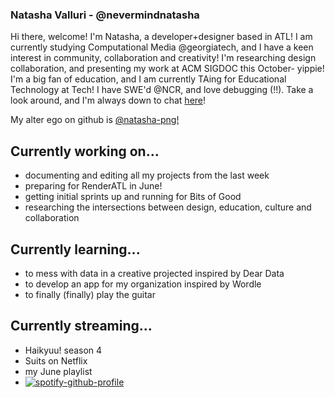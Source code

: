 ### Natasha Valluri - @nevermindnatasha 

<!--
[![Linkedin Badge](https://img.shields.io/badge/-[linkedin]-blue?style=flat&logo=Linkedin&logoColor=white&link=[linkedin-link])](https://www.linkedin.com/in/[linkedin]/)
[![Medium Badge](https://img.shields.io/badge/-@[medium]-000000?style=flat&labelColor=000000&logo=Medium&link=https://medium.com/@[medium])](https://medium.com/@[medium])
[![Website Badge](https://img.shields.io/badge/-[website]-47CCCC?style=flat&logo=Google-Chrome&logoColor=white&link=[website-link])](https://[website])
[![Twitter Badge](https://img.shields.io/badge/-@[twitter]-1ca0f1?style=flat&labelColor=1ca0f1&logo=twitter&logoColor=white&link=https://twitter.com/_[twitter])](https://twitter.com/_[twitter])
[![Instagram Badge](https://img.shields.io/badge/-@[instagram]-purple?style=flat&logo=instagram&logoColor=white&link=https://instagram.com/_[instagram]/)](https://instagram.com/_[instagram])
[![Gmail Badge](https://img.shields.io/badge/-[email]-c14438?style=flat&logo=Gmail&logoColor=white&link=mailto:[email])](mailto:[email]) -->

Hi there, welcome! I'm Natasha, a developer+designer based in ATL! I am currently studying Computational Media @georgiatech, and I have a keen interest in community, collaboration and creativity! I'm researching design collaboration, and presenting my work at ACM SIGDOC this October- yippie! I'm a big fan of education, and I am currently TAing for Educational Technology at Tech! I have SWE'd @NCR, and love debugging (!!). Take a look around, and I'm always down to chat [here](https://www.linkedin.com/in/natashavalluri/)!

My alter ego on github is [@natasha-png!](https://www.github.com/natasha-png)

## Currently working on...
- documenting and editing all my projects from the last week
- preparing for RenderATL in June!
- getting initial sprints up and running for Bits of Good
- researching the intersections between design, education, culture and collaboration
  

## Currently learning...
- to mess with data in a creative projected inspired by Dear Data
- to develop an app for my organization inspired by Wordle
- to finally (finally) play the guitar

## Currently streaming...
- Haikyuu! season 4
- Suits on Netflix
- my June playlist
- [![spotify-github-profile](https://spotify-github-profile.vercel.app/api/view?uid=ku74er9acsmv7o3ad13502jq6&cover_image=true&theme=default&show_offline=false&background_color=121212&interchange=false)](https://github.com/kittinan/spotify-github-profile)
<!--
**natasha-png/natasha-png** is a ✨ _special_ ✨ repository because its `README.md` (this file) appears on your GitHub profile.

Here are some ideas to get you started:

- 🔭 I’m currently working on ...
- 🌱 I’m currently learning ...
- 👯 I’m looking to collaborate on ...
- 🤔 I’m looking for help with ...
- 💬 Ask me about ...
- 📫 How to reach me: ...
- 😄 Pronouns: ...
- ⚡ Fun fact: ...
-->
